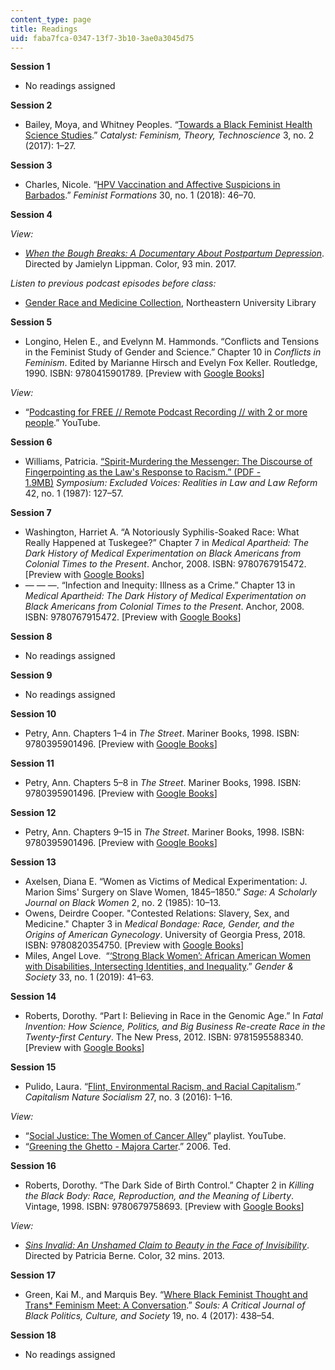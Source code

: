 ```yaml
---
content_type: page
title: Readings
uid: faba7fca-0347-13f7-3b10-3ae0a3045d75
---
```


****Session 1****

*   No readings assigned

**Session 2**

*   Bailey, Moya, and Whitney Peoples. “[Towards a Black Feminist Health Science Studies](https://catalystjournal.org/index.php/catalyst/article/view/28844/html_17).” _Catalyst: Feminism, Theory, Technoscience_ 3, no. 2 (2017): 1–27.

**Session 3**

*   Charles, Nicole. “[HPV Vaccination and Affective Suspicions in Barbados](https://muse.jhu.edu/article/692044).” _Feminist Formations_ 30, no. 1 (2018): 46–70.

**Session 4**

_View:_

*   _[When the Bough Breaks: A Documentary About Postpartum Depression](https://www.whentheboughbreaksfilm.com/#!/)_. Directed by Jamielyn Lippman. Color, 93 min. 2017.

_Listen to previous podcast episodes before class:_

*   [Gender Race and Medicine Collection](https://repository.library.northeastern.edu/collections/neu:cj82qp24x), Northeastern University Library

**Session 5**

*   Longino, Helen E., and Evelynn M. Hammonds. “Conflicts and Tensions in the Feminist Study of Gender and Science.” Chapter 10 in _Conflicts in Feminism_. Edited by Marianne Hirsch and Evelyn Fox Keller. Routledge, 1990. ISBN: ‎9780415901789. \[Preview with [Google Books](https://www.google.com/books/edition/Conflicts_in_Feminism/fqG9CgAAQBAJ?hl=en&gbpv=1)\]

_View:_

*   “[Podcasting for FREE // Remote Podcast Recording // with 2 or more people](https://www.youtube.com/watch?v=byWiXp2jlzE).” YouTube.

**Session 6**

*   Williams, Patricia. [“Spirit-Murdering the Messenger: The Discourse of Fingerpointing as the Law's Response to Racism.” (PDF - 1.9MB)](https://repository.law.miami.edu/cgi/viewcontent.cgi?article=2092&context=umlr&httpsredir=1&referer=) _Symposium: Excluded Voices: Realities in Law and Law Reform_ 42, no. 1 (1987): 127–57.

**Session 7**

*   Washington, Harriet A. “A Notoriously Syphilis-Soaked Race: What Really Happened at Tuskegee?” Chapter 7 in _Medical Apartheid: The Dark History of Medical Experimentation on Black Americans from Colonial Times to the Present_. Anchor, 2008. ISBN: ‎9780767915472. \[Preview with [Google Books](https://www.google.com/books/edition/Medical_Apartheid/apGhwRt6A7QC?hl=en&gbpv=1)\]
*   — — —. “Infection and Inequity: Illness as a Crime.” Chapter 13 in _Medical Apartheid: The Dark History of Medical Experimentation on Black Americans from Colonial Times to the Present_. Anchor, 2008. ISBN: ‎9780767915472. \[Preview with [Google Books](https://www.google.com/books/edition/Medical_Apartheid/apGhwRt6A7QC?hl=en&gbpv=1)\]

**Session 8**

*   No readings assigned

**Session 9**

*   No readings assigned

**Session 10**

*   Petry, Ann. Chapters 1–4 in _The Street_. Mariner Books, 1998. ISBN: ‎9780395901496. \[Preview with [Google Books](https://www.google.com/books/edition/The_Street/VZmPAAAAQBAJ?hl=en&gbpv=1)\]

**Session 11**

*   Petry, Ann. Chapters 5–8 in _The Street_. Mariner Books, 1998. ISBN: ‎9780395901496. \[Preview with [Google Books](https://www.google.com/books/edition/The_Street/VZmPAAAAQBAJ?hl=en&gbpv=1)\]

**Session 12**

*   Petry, Ann. Chapters 9–15 in _The Street_. Mariner Books, 1998. ISBN: ‎9780395901496. \[Preview with [Google Books](https://www.google.com/books/edition/The_Street/VZmPAAAAQBAJ?hl=en&gbpv=1)\]

**Session 13**

*   Axelsen, Diana E. “Women as Victims of Medical Experimentation: J. Marion Sims' Surgery on Slave Women, 1845–1850.” _Sage: A Scholarly Journal on Black Women_ 2, no. 2 (1985): 10–13.
*   Owens, Deirdre Cooper. "Contested Relations: Slavery, Sex, and Medicine." Chapter 3 in _Medical Bondage: Race, Gender, and the Origins of American Gynecology_. University of Georgia Press, 2018. ISBN: ‎9780820354750. \[Preview with [Google Books](https://www.google.com/books/edition/Medical_Bondage/ZyE6DwAAQBAJ?hl=en&gbpv=1)\]
*   Miles, Angel Love.  “[‘Strong Black Women’: African American Women with Disabilities, Intersecting Identities, and Inequality](https://journals.sagepub.com/doi/full/10.1177/0891243218814820).” _Gender & Society_ 33, no. 1 (2019): 41–63.

**Session 14**

*   Roberts, Dorothy. “Part I: Believing in Race in the Genomic Age.” In _Fatal Invention: How Science, Politics, and Big Business Re-create Race in the Twenty-first Century_. The New Press, 2012. ISBN: ‎9781595588340. \[Preview with [Google Books](https://www.google.com/books/edition/Fatal_Invention/yb7xxeSczFYC?hl=en&gbpv=1)\]

**Session 15**

*   Pulido, Laura. “[Flint, Environmental Racism, and Racial Capitalism](https://www.tandfonline.com/doi/full/10.1080/10455752.2016.1213013).” _Capitalism Nature Socialism_ 27, no. 3 (2016): 1–16.

_View:_

*   “[Social Justice: The Women of Cancer Alley](https://www.youtube.com/playlist?list=PL2zMrq22-Y2t5jbGmwYB1-o443Daya6e0)” playlist. YouTube.
*   “[Greening the Ghetto - Majora Carter](https://www.ted.com/talks/majora_carter_greening_the_ghetto/transcript?language=en).” 2006. Ted.

**Session 16**

*   Roberts, Dorothy. “The Dark Side of Birth Control.” Chapter 2 in _Killing the Black Body: Race, Reproduction, and the Meaning of Liberty_. Vintage, 1998. ISBN: ‎9780679758693. \[Preview with [Google Books](https://www.google.com/books/edition/Killing_the_Black_Body/nhfSAgAAQBAJ?hl=en&gbpv=1)\]

_View:_

*   _[Sins Invalid: An Unshamed Claim to Beauty in the Face of Invisibility](https://mit.kanopy.com/video/sins-invalid-unashamed-claim-beauty)_. Directed by Patricia Berne. Color, 32 mins. 2013.

**Session 17**

*   Green, Kai M., and Marquis Bey. “[Where Black Feminist Thought and Trans\* Feminism Meet: A Conversation](https://www.tandfonline.com/doi/full/10.1080/10999949.2018.1434365).” _Souls: A Critical Journal of Black Politics, Culture, and Society_ 19, no. 4 (2017): 438–54.

**Session 18**

*   No readings assigned